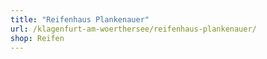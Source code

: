 ```yaml
---
title: "Reifenhaus Plankenauer"
url: /klagenfurt-am-woerthersee/reifenhaus-plankenauer/
shop: Reifen
---
```

